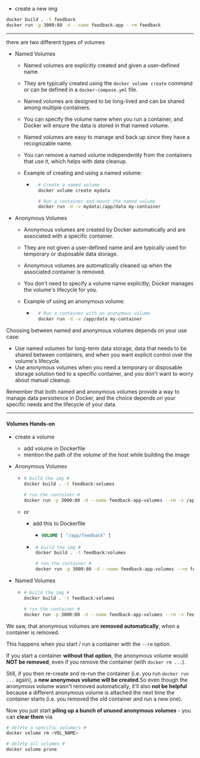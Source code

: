 - create a new img

```bash
docker build . -t feedback
docker run -p 3000:80 -d --name feedback-app --rm feedback
```
___

there are two different types of volumes
- Named Volumes

  - Named volumes are explicitly created and given a user-defined name.
  - They are typically created using the `docker volume create` command or can be defined in a `docker-compose.yml` file.
  - Named volumes are designed to be long-lived and can be shared among multiple containers.
  - You can specify the volume name when you run a container, and Docker will ensure the data is stored in that named volume.
  - Named volumes are easy to manage and back up since they have a recognizable name.
  - You can remove a named volume independently from the containers that use it, which helps with data cleanup.
  - Example of creating and using a named volume:
  
    - ```bash
        # Create a named volume
        docker volume create mydata

        # Run a container and mount the named volume
        docker run -d -v mydata:/app/data my-container
       ```

- Anonymous Volumes

  - Anonymous volumes are created by Docker automatically and are associated with a specific container.
  - They are not given a user-defined name and are typically used for temporary or disposable data storage.
  - Anonymous volumes are automatically cleaned up when the associated container is removed.
  - You don't need to specify a volume name explicitly; Docker manages the volume's lifecycle for you.
  - Example of using an anonymous volume:
    
    - ```bash
        # Run a container with an anonymous volume
        docker run -d -v /app/data my-container
        ```

Choosing between named and anonymous volumes depends on your use case:
- Use named volumes for long-term data storage, data that needs to be shared between containers, and when you want explicit control over the volume's lifecycle.
- Use anonymous volumes when you need a temporary or disposable storage solution tied to a specific container, and you don't want to worry about manual cleanup.

Remember that both named and anonymous volumes provide a way to manage data persistence in Docker, and the choice depends on your specific needs and the lifecycle of your data.

___

#### Volumes Hands-on

- create a volume
  - add volume in Dockerfile
  - mention the path of the volume of the host while building the image

- Anonymous Volumes

  - ```bash
    # build the img #
    docker build . -t feedback:volumes
    
    # run the container #
    docker run -p 3000:80 -d --name feedback-app-volumes --rm -v /app/feedback feedback:volumes
    ```
  - or
  
    - add this to Dockerfile
  
      - ```Dockerfile
        VOLUME [ "/app/feedback" ]
        ```

    -  ```bash
        # build the img #
        docker build . -t feedback:volumes

        # run the container #
        docker run -p 3000:80 -d --name feedback-app-volumes --rm feedback:volumes
        ```

- Named Volumes

  - ```bash
    # build the img #
    docker build . -t feedback:volumes

    # run the container #
    docker run -p 3000:80 -d --name feedback-app-volumes --rm -v feedback:/app/feedback feedback:volumes
    ```
We saw, that anonymous volumes are **removed automatically**, when a container is removed.

This happens when you start / run a container with the `--rm` option.

If you start a container **without that option**, the anonymous volume would **NOT be removed**, even if you remove the container (with `docker rm ...`).

Still, if you then re-create and re-run the container (i.e. you run `docker run ...` again), a **new anonymous volume will be created**.So even though the anonymous volume wasn't removed automatically, it'll also **not be helpful** because a different anonymous volume is attached the next time the container starts (i.e. you removed the old container and run a new one).

Now you just start **piling up a bunch of unused anonymous volumes** - you can **clear them** via 

```bash
# delete a specific volume/s #
docker volume rm <VOL_NAME> 

# delete all volumes #
docker volume prune
```



